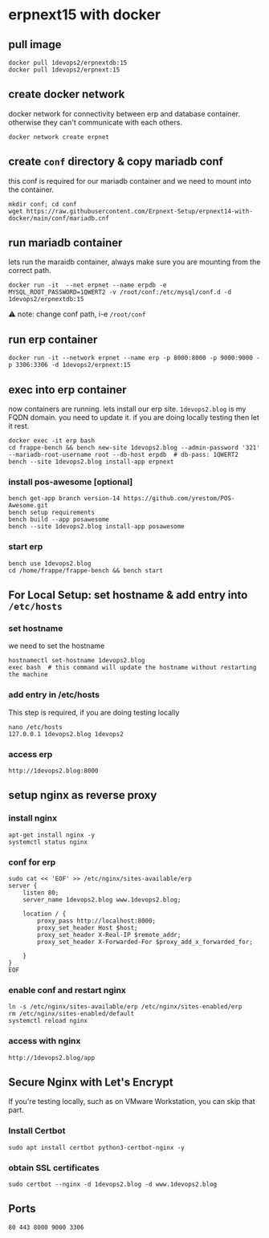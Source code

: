 # erpnext15 with docker

##  pull image
```
docker pull 1devops2/erpnextdb:15 				
docker pull 1devops2/erpnext:15
```

## create docker network
docker network for connectivity between erp and database container. otherwise they can't communicate with each others.
```
docker network create erpnet
```

## create `conf` directory & copy mariadb conf
this conf is required for our mariadb container and we need to mount into the container.
```
mkdir conf; cd conf
wget https://raw.githubusercontent.com/Erpnext-Setup/erpnext14-with-docker/main/conf/mariadb.cnf
```

## run mariadb container
lets run the maraidb container, always make sure you are mounting from the correct path.
```
docker run -it  --net erpnet --name erpdb -e MYSQL_ROOT_PASSWORD=1QWERT2 -v /root/conf:/etc/mysql/conf.d -d 1devops2/erpnextdb:15
```
⚠ note: change conf path, i-e `/root/conf`


## run erp container
```
docker run -it --network erpnet --name erp -p 8000:8000 -p 9000:9000 -p 3306:3306 -d 1devops2/erpnext:15
```

## exec into erp container
now containers are running. lets install our erp site. `1devops2.blog` is my FQDN domain. you need to update it. if you are doing locally testing then let it rest.
```
docker exec -it erp bash
cd frappe-bench && bench new-site 1devops2.blog --admin-password '321' --mariadb-root-username root --db-host erpdb  # db-pass: 1QWERT2
bench --site 1devops2.blog install-app erpnext
```

### install pos-awesome [optional]
```
bench get-app branch version-14 https://github.com/yrestom/POS-Awesome.git
bench setup requirements
bench build --app posawesome
bench --site 1devops2.blog install-app posawesome
```

### start erp
```
bench use 1devops2.blog
cd /home/frappe/frappe-bench && bench start
```
## For Local Setup: set hostname & add entry into `/etc/hosts`
### set hostname
we need to set the hostname
```
hostnamectl set-hostname 1devops2.blog
exec bash  # this command will update the hostname without restarting the machine
```
### add entry in /etc/hosts
This step is required, if you are doing testing locally
```
nano /etc/hosts
127.0.0.1 1devops2.blog 1devops2
```

### access erp     
```
http://1devops2.blog:8000
```

## setup nginx as reverse proxy
### install nginx
```
apt-get install nginx -y
systemctl status nginx
```
### conf for erp
```
sudo cat << 'EOF' >> /etc/nginx/sites-available/erp
server {
    listen 80;
    server_name 1devops2.blog www.1devops2.blog;

    location / {
        proxy_pass http://localhost:8000;  
        proxy_set_header Host $host;
        proxy_set_header X-Real-IP $remote_addr;
        proxy_set_header X-Forwarded-For $proxy_add_x_forwarded_for;

    }
}
EOF
```
### enable conf and restart nginx
```
ln -s /etc/nginx/sites-available/erp /etc/nginx/sites-enabled/erp
rm /etc/nginx/sites-enabled/default
systemctl reload nginx
```

### access with nginx
```
http://1devops2.blog/app
```

## Secure Nginx with Let's Encrypt
If you're testing locally, such as on VMware Workstation, you can skip that part.
### Install Certbot
```
sudo apt install certbot python3-certbot-nginx -y
```

### obtain SSL certificates
```
sudo certbot --nginx -d 1devops2.blog -d www.1devops2.blog
```
## Ports
```
80 443 8000 9000 3306
```
